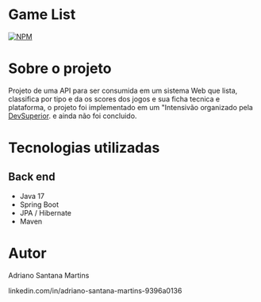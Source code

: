 # Game List 
[![NPM](https://img.shields.io/npm/l/react)](https://github.com/devsuperior/sds1-wmazoni/blob/master/LICENSE) 

# Sobre o projeto
Projeto de uma API para ser consumida em um sistema Web que lista, classifica por tipo e da os scores dos jogos e sua ficha tecnica e plataforma, o projeto foi implementado em um "Intensivão organizado pela [DevSuperior](https://devsuperior.com "Site da DevSuperior").
e ainda não foi concluido.

# Tecnologias utilizadas
## Back end
- Java 17
- Spring Boot
- JPA / Hibernate
- Maven

# Autor

Adriano Santana Martins

linkedin.com/in/adriano-santana-martins-9396a0136
